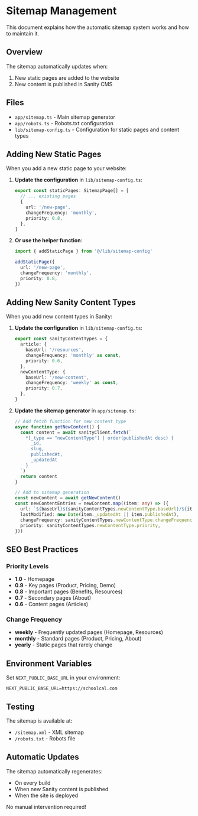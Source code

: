 # Sitemap Management

This document explains how the automatic sitemap system works and how to maintain it.

## Overview

The sitemap automatically updates when:
1. New static pages are added to the website
2. New content is published in Sanity CMS

## Files

- `app/sitemap.ts` - Main sitemap generator
- `app/robots.ts` - Robots.txt configuration
- `lib/sitemap-config.ts` - Configuration for static pages and content types

## Adding New Static Pages

When you add a new static page to your website:

1. **Update the configuration** in `lib/sitemap-config.ts`:
   ```typescript
   export const staticPages: SitemapPage[] = [
     // ... existing pages
     {
       url: '/new-page',
       changeFrequency: 'monthly',
       priority: 0.8,
     },
   ]
   ```

2. **Or use the helper function**:
   ```typescript
   import { addStaticPage } from '@/lib/sitemap-config'
   
   addStaticPage({
     url: '/new-page',
     changeFrequency: 'monthly',
     priority: 0.8,
   })
   ```

## Adding New Sanity Content Types

When you add new content types in Sanity:

1. **Update the configuration** in `lib/sitemap-config.ts`:
   ```typescript
   export const sanityContentTypes = {
     article: {
       baseUrl: '/resources',
       changeFrequency: 'monthly' as const,
       priority: 0.6,
     },
     newContentType: {
       baseUrl: '/new-content',
       changeFrequency: 'weekly' as const,
       priority: 0.7,
     },
   }
   ```

2. **Update the sitemap generator** in `app/sitemap.ts`:
   ```typescript
   // Add fetch function for new content type
   async function getNewContent() {
     const content = await sanityClient.fetch(`
       *[_type == "newContentType"] | order(publishedAt desc) {
         _id,
         slug,
         publishedAt,
         _updatedAt
       }
     `)
     return content
   }
   
   // Add to sitemap generation
   const newContent = await getNewContent()
   const newContentEntries = newContent.map((item: any) => ({
     url: `${baseUrl}${sanityContentTypes.newContentType.baseUrl}/${item.slug.current}`,
     lastModified: new Date(item._updatedAt || item.publishedAt),
     changeFrequency: sanityContentTypes.newContentType.changeFrequency,
     priority: sanityContentTypes.newContentType.priority,
   }))
   ```

## SEO Best Practices

### Priority Levels
- **1.0** - Homepage
- **0.9** - Key pages (Product, Pricing, Demo)
- **0.8** - Important pages (Benefits, Resources)
- **0.7** - Secondary pages (About)
- **0.6** - Content pages (Articles)

### Change Frequency
- **weekly** - Frequently updated pages (Homepage, Resources)
- **monthly** - Standard pages (Product, Pricing, About)
- **yearly** - Static pages that rarely change

## Environment Variables

Set `NEXT_PUBLIC_BASE_URL` in your environment:
```env
NEXT_PUBLIC_BASE_URL=https://schoolcal.com
```

## Testing

The sitemap is available at:
- `/sitemap.xml` - XML sitemap
- `/robots.txt` - Robots file

## Automatic Updates

The sitemap automatically regenerates:
- On every build
- When new Sanity content is published
- When the site is deployed

No manual intervention required!
